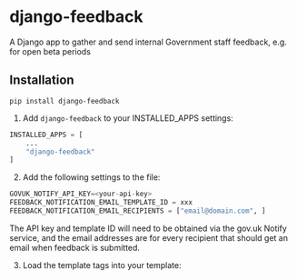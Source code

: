 # django-feedback

A Django app to gather and send internal Government staff feedback, e.g. for open beta periods

## Installation

```
pip install django-feedback
```

1. Add `django-feedback` to your INSTALLED_APPS settings:

```py
INSTALLED_APPS = [
    ...
    "django-feedback"
]
```

2. Add the following settings to the file:

```py
GOVUK_NOTIFY_API_KEY=<your-api-key>
FEEDBACK_NOTIFICATION_EMAIL_TEMPLATE_ID = xxx
FEEDBACK_NOTIFICATION_EMAIL_RECIPIENTS = ["email@domain.com", ]
```

The API key and template ID will need to be obtained via the gov.uk Notify service, and the email addresses are for every recipient that should get an email when feedback is submitted.

3. Load the template tags into your template:

```py

```
